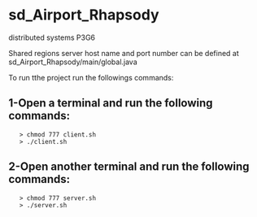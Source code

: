 # sd_Airport_Rhapsody
distributed systems P3G6

Shared regions server host name and port number can be defined at sd_Airport_Rhapsody/main/global.java

To run tthe project run the followings commands:

**1-Open a terminal and run the following commands:**
----------------------------------------
 ```
    > chmod 777 client.sh
    > ./client.sh
```
**2-Open another terminal and run the following commands:**
----------------------------------------
 ```
    > chmod 777 server.sh
    > ./server.sh
```

